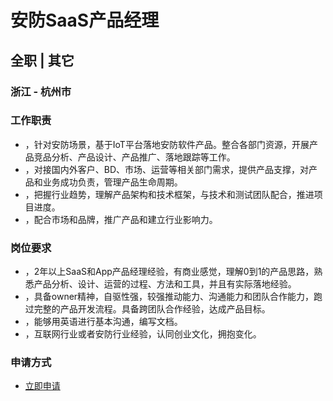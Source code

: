 
# 安防SaaS产品经理
## 全职  |  其它
### 浙江 - 杭州市

### 工作职责
- ，针对安防场景，基于IoT平台落地安防软件产品。整合各部门资源，开展产品竞品分析、产品设计、产品推广、落地跟踪等工作。
- ，对接国内外客户、BD、市场、运营等相关部门需求，提供产品支撑，对产品和业务成功负责，管理产品生命周期。
- ，把握行业趋势，理解产品架构和技术框架，与技术和测试团队配合，推进项目进度。
- ，配合市场和品牌，推广产品和建立行业影响力。
### 岗位要求
- ，2年以上SaaS和App产品经理经验，有商业感觉，理解0到1的产品思路，熟悉产品分析、设计、运营的过程、方法和工具，并且有实际落地经验。
- ，具备owner精神，自驱性强，较强推动能力、沟通能力和团队合作能力，跑过完整的产品开发流程。具备跨团队合作经验，达成产品目标。
- ，能够用英语进行基本沟通，编写文档。
- ，互联网行业或者安防行业经验，认同创业文化，拥抱变化。
### 申请方式
- <a href="mailto:hr@tuya.com?subject=求职简历-安防SaaS产品经理-来自GitHub">立即申请</a>